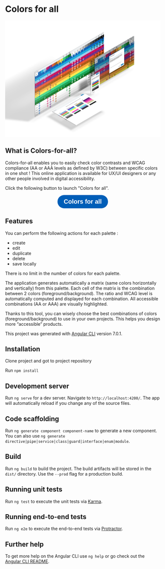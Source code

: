 # Colors for all

![Alt text](./assets/img/colors-for-all.png?raw=true 'Colors for all')

## What is Colors-for-all?

Colors-for-all enables you to easily check color contrasts and WCAG compliance (AA or AAA levels as defined by W3C) between specific colors in one shot ! This online application is available for UX/UI designers or any other people involved in digital accessibility.

Click the following button to launch "Colors for all".

<center><button name="button" style="font-size:20px;font-weight:700;background-color:#005EB8;border-radius:50px;padding:10px 20px;color:white;border:none;"  onclick="window.open('https://AmadeusITGroup.github.io/Colors-for-All/')">Colors for all</button></center>

## Features

You can perform the following actions for each palette :

- create
- edit
- duplicate
- delete
- save locally

There is no limit in the number of colors for each palette.

The application generates automatically a matrix (same colors horizontally and vertically) from this palette. Each cell of the matrix is the combination between 2 colors (foreground/background). The ratio and WCAG level is automatically computed and displayed for each combination. All accessible combinations (AA or AAA) are visually highlighted.

Thanks to this tool, you can wisely choose the best combinations of colors (foreground/background) to use in your own projects. This helps you design more “accessible” products.

This project was generated with [Angular CLI](https://github.com/angular/angular-cli) version 7.0.1.

## Installation

Clone project and got to project repository

Run `npm install`

## Development server

Run `ng serve` for a dev server. Navigate to `http://localhost:4200/`. The app will automatically reload if you change any of the source files.

## Code scaffolding

Run `ng generate component component-name` to generate a new component. You can also use `ng generate directive|pipe|service|class|guard|interface|enum|module`.

## Build

Run `ng build` to build the project. The build artifacts will be stored in the `dist/` directory. Use the `--prod` flag for a production build.

## Running unit tests

Run `ng test` to execute the unit tests via [Karma](https://karma-runner.github.io).

## Running end-to-end tests

Run `ng e2e` to execute the end-to-end tests via [Protractor](http://www.protractortest.org/).

## Further help

To get more help on the Angular CLI use `ng help` or go check out the [Angular CLI README](https://github.com/angular/angular-cli/blob/master/README.md).

